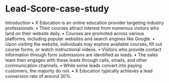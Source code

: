 # Lead-Score-case-study

Introduction
•
X Education is an online education provider targeting industry professionals.
•
Their courses attract interest from numerous visitors who land on their website daily.
•
Courses are promoted across various platforms, including popular websites and search engines like Google.
•
Upon visiting the website, individuals may explore available courses, fill out course forms, or watch instructional videos.
•
Visitors who provide contact information through form submissions are identified as leads.
•
The sales team then engages with these leads through calls, emails, and other communication channels.
•
While some leads convert into paying customers, the majority do not.
•
X Education typically achieves a lead conversion rate of around 30%.
